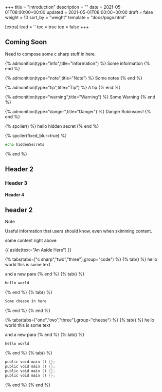 +++
title = "Introduction"
description = ""
date = 2021-05-01T08:00:00+00:00
updated = 2021-05-01T08:00:00+00:00
draft = false
weight = 10
sort_by = "weight"
template = "docs/page.html"

[extra]
lead = ''
toc = true
top = false
+++

## Coming Soon

Need to compose some c sharp stuff in here.

{% admonition(type="info",title="Information") %}
Some information
{% end %}

{% admonition(type="note",title="Note") %}
Some notes
{% end %}

{% admonition(type="tip",title="Tip") %}
A tip
{% end %}

{% admonition(type="warning",title="Warning") %}
Some Warning
{% end %}

{% admonition(type="danger",title="Danger") %}
Danger Robinsons!
{% end %}

{% spoiler() %}
hello hidden secret
{% end %}

{% spoiler(fixed_blur=true) %}
```bash
echo hiddenSecrets
```
{% end %}

## Header 2

### Header 3

#### Header 4

## header 2

> [!NOTE]
> Useful information that users should know, even when skimming content.

some content right above

{{ aside(text="An Aside Here") }}


{% tabs(tabs=["c sharp","two","three"],group="code") %}
{% tab() %}
hello world
this is some text

and a new para
{% end %}
{% tab() %}
```bash
hello world
```
{% end %}
{% tab() %}
```bash
Some cheese in here
```
{% end %}
{% end %}

{% tabs(tabs=["one","two","three"],group="cheese") %}
{% tab() %}
hello world
this is some text

and a new para
{% end %}
{% tab() %}
```bash
hello world
```
{% end %}
{% tab() %}
```c#,linenos,name=src/main.rs
public void main () {};
public void main () {};
public void main () {};
public void main () {};

```
{% end %}
{% end %}
